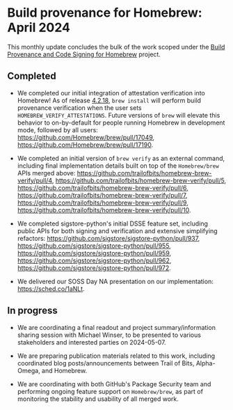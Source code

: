 # Build provenance for Homebrew: April 2024

This monthly update concludes the bulk of the work scoped under
the [Build Provenance and Code Signing for Homebrew](https://repos.openssf.org/proposals/build-provenance-and-code-signing-for-homebrew)
project.

## Completed

* We completed our initial integration of attestation verification into
  Homebrew! As of release [4.2.18](https://github.com/Homebrew/brew/releases/tag/4.2.18),
  `brew install` will perform build provenance verification when the user
  sets `HOMEBREW_VERIFY_ATTESTATIONS`. Future versions of `brew` will elevate
  this behavior to on-by-default for people running Homebrew in development
  mode, followed by all users:
  <https://github.com/Homebrew/brew/pull/17049>,
  <https://github.com/Homebrew/brew/pull/17190>.

* We completed an initial version of `brew verify` as an external command,
  including final implementation details built on top of the `Homebrew/brew`
  APIs merged above:
  <https://github.com/trailofbits/homebrew-brew-verify/pull/4>,
  <https://github.com/trailofbits/homebrew-brew-verify/pull/5>,
  <https://github.com/trailofbits/homebrew-brew-verify/pull/6>,
  <https://github.com/trailofbits/homebrew-brew-verify/pull/7>,
  <https://github.com/trailofbits/homebrew-brew-verify/pull/9>,
  <https://github.com/trailofbits/homebrew-brew-verify/pull/10>.

* We completed sigstore-python's initial DSSE feature set, including public APIs
  for both signing and verification and extensive simplifying refactors:
  <https://github.com/sigstore/sigstore-python/pull/937>,
  <https://github.com/sigstore/sigstore-python/pull/955>,
  <https://github.com/sigstore/sigstore-python/pull/959>,
  <https://github.com/sigstore/sigstore-python/pull/962>,
  <https://github.com/sigstore/sigstore-python/pull/972>.

* We delivered our SOSS Day NA presentation on our implementation:
  <https://sched.co/1aNLt>.

## In progress

* We are coordinating a final readout and project summary/information sharing
  session with Michael Winser, to be presented to various stakeholders and
  interested parties on 2024-05-07.

* We are preparing publication materials related to this work, including
  coordinated blog posts/announcements between Trail of Bits, Alpha-Omega,
  and Homebrew.

* We are coordinating with both GitHub's Package Security team and performing
  ongoing feature support on `Homebrew/brew`, as part of monitoring the stability
  and usability of all merged work.
